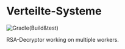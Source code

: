 # Verteilte-Systeme
![Gradle(Build&test)](https://github.com/Stausssi/Verteilte-Systeme/actions/workflows/gradle.yml/badge.svg)


RSA-Decryptor working on multiple workers.
